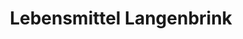 ---
title: "Lebensmittel Langenbrink"
url: /bocholt/lebensmittel-langenbrink/
shop: Lebensmittel
---